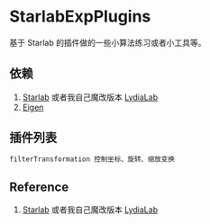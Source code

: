 # StarlabExpPlugins

基于 Starlab 的插件做的一些小算法练习或者小工具等。

## 依赖

1. [Starlab](https://github.com/OpenGP/starlab) 或者我自己魔改版本 [LydiaLab](https://github.com/mcoder2014/LydiaLab)
2. [Eigen](http://eigen.tuxfamily.org/index.php?title=Main_Page)

## 插件列表

```txt
filterTransformation 控制坐标、旋转、缩放变换
```

## Reference

1. [Starlab](https://github.com/OpenGP/starlab) 或者我自己魔改版本 [LydiaLab](https://github.com/mcoder2014/LydiaLab)
